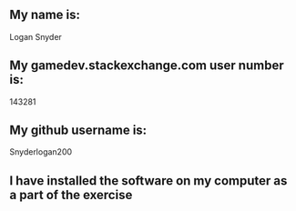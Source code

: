## My name is:
Logan Snyder

## My gamedev.stackexchange.com user number is:
143281

## My github username is:
Snyderlogan200

## I have installed the software on my computer as a part of the exercise
